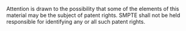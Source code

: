 Attention is drawn to the possibility that some of the elements of this material may be the subject of patent
rights. SMPTE shall not be held responsible for identifying any or all such patent rights.
